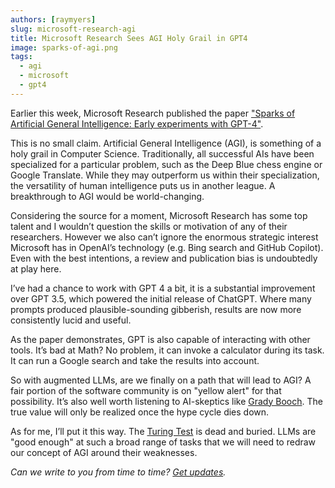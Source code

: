 ```yaml
---
authors: [raymyers]
slug: microsoft-research-agi
title: Microsoft Research Sees AGI Holy Grail in GPT4 
image: sparks-of-agi.png
tags:
  - agi
  - microsoft
  - gpt4
---
```

Earlier this week, Microsoft Research published the paper ["Sparks of Artificial General Intelligence: Early experiments with GPT-4"](https://www.microsoft.com/en-us/research/publication/sparks-of-artificial-general-intelligence-early-experiments-with-gpt-4).

This is no small claim. Artificial General Intelligence (AGI), is something of a holy grail in Computer Science. Traditionally, all successful AIs have been specialized for a particular problem, such as the Deep Blue chess engine or Google Translate. While they may outperform us within their specialization, the versatility of human intelligence puts us in another league. A breakthrough to AGI would be world-changing.

Considering the source for a moment, Microsoft Research has some top talent and I wouldn’t question the skills or motivation of any of their researchers. However we also can’t ignore the enormous strategic interest Microsoft has in OpenAI’s technology (e.g. Bing search and GitHub Copilot). Even with the best intentions, a review and publication bias is undoubtedly at play here.

I’ve had a chance to work with GPT 4 a bit, it is a substantial improvement over GPT 3.5, which powered the initial release of ChatGPT. Where many prompts produced plausible-sounding gibberish, results are now more consistently lucid and useful.

As the paper demonstrates, GPT is also capable of interacting with other tools. It’s bad at Math? No problem, it can invoke a calculator during its task. It can run a Google search and take the results into account.

So with augmented LLMs, are we finally on a path that will lead to AGI? A fair portion of the software community is on "yellow alert" for that possibility. It’s also well worth listening to AI-skeptics like [Grady Booch](https://www.infoworld.com/article/3689914/the-philosopher-a-conversation-with-grady-booch.html). The true value will only be realized once the hype cycle dies down.

As for me, I’ll put it this way. The [Turing Test](https://en.wikipedia.org/wiki/Turing_test) is dead and buried. LLMs are "good enough" at such a broad range of tasks that we will need to redraw our concept of AGI around their weaknesses.

*Can we write to you from time to time? [Get updates](/#get-updates).*